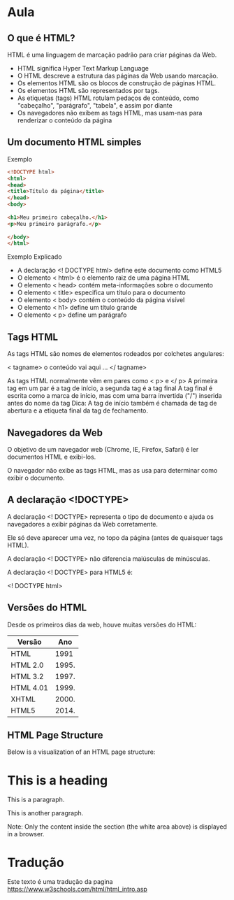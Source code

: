 # Aula

## O que é HTML?
HTML é uma linguagem de marcação padrão para criar páginas da Web.

* HTML significa Hyper Text Markup Language
* O HTML descreve a estrutura das páginas da Web usando marcação.
* Os elementos HTML são os blocos de construção de páginas HTML.
* Os elementos HTML são representados por tags.
* As etiquetas (tags) HTML rotulam pedaços de conteúdo, como "cabeçalho", "parágrafo", "tabela", e assim por diante
* Os navegadores não exibem as tags HTML, mas usam-nas para renderizar o conteúdo da página

## Um documento HTML simples
Exemplo

```HTML
<!DOCTYPE html>
<html>
<head>
<title>Título da página</title>
</head>
<body>
  
<h1>Meu primeiro cabeçalho.</h1>
<p>Meu primeiro parágrafo.</p>
  
</body>
</html>
```

Exemplo Explicado

* A declaração <! DOCTYPE html> define este documento como HTML5
* O elemento < html> é o elemento raiz de uma página HTML
* O elemento < head> contém meta-informações sobre o documento
* O elemento < title> especifica um título para o documento
* O elemento < body> contém o conteúdo da página visível
* O elemento < h1> define um título grande
* O elemento < p> define um parágrafo

## Tags HTML
As tags HTML são nomes de elementos rodeados por colchetes angulares:

< tagname> o conteúdo vai aqui ... </ tagname>

As tags HTML normalmente vêm em pares como < p> e </ p>
A primeira tag em um par é a tag de início, a segunda tag é a tag final
A tag final é escrita como a marca de início, mas com uma barra invertida ("/") inserida antes do nome da tag
Dica: A tag de início também é chamada de tag de abertura e a etiqueta final da tag de fechamento.

## Navegadores da Web
O objetivo de um navegador web (Chrome, IE, Firefox, Safari) é ler documentos HTML e exibi-los.

O navegador não exibe as tags HTML, mas as usa para determinar como exibir o documento.


## A declaração <!DOCTYPE> 
A declaração <! DOCTYPE> representa o tipo de documento e ajuda os navegadores a exibir páginas da Web corretamente.

Ele só deve aparecer uma vez, no topo da página (antes de quaisquer tags HTML).

A declaração <! DOCTYPE> não diferencia maiúsculas de minúsculas.

A declaração <! DOCTYPE> para HTML5 é:

<! DOCTYPE html>

## Versões do HTML
Desde os primeiros dias da web, houve muitas versões do HTML:

| Versão | 	Ano |
|---------|--------|
|HTML	    |1991    |
|HTML 2.0	|1995.   |
|HTML 3.2	|1997.   |
|HTML 4.01|	1999.  |
|XHTML	  |2000.   |
|HTML5	  |2014.   |


## HTML Page Structure
Below is a visualization of an HTML page structure:

<html>
<head>
<title>Page title</title>
</head>
<body>
<h1>This is a heading</h1>
<p>This is a paragraph.</p>
<p>This is another paragraph.</p>
</body>
</html>
Note: Only the content inside the <body> section (the white area above) is displayed in a browser.

# Tradução
Este texto é uma tradução da pagina https://www.w3schools.com/html/html_intro.asp
